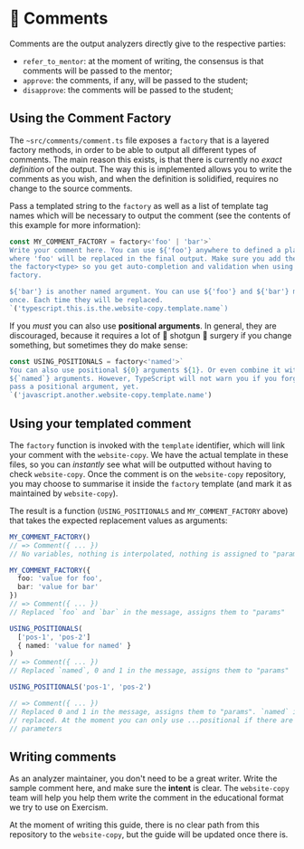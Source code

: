 # 📝 Comments

Comments are the output analyzers directly give to the respective parties:

- `refer_to_mentor`: at the moment of writing, the consensus is that comments
  will be passed to the mentor;
- `approve`: the comments, if any, will be passed to the student;
- `disapprove`: the comments will be passed to the student;

## Using the Comment Factory

The `~src/comments/comment.ts` file exposes a `factory` that is a layered
factory methods, in order to be able to output all different types of comments.
The main reason this exists, is that there is currently no _exact definition_ of
the output. The way this is implemented allows you to write the comments as you
wish, and when the definition is solidified, requires no change to the source
comments.

Pass a templated string to the `factory` as well as a list of template tag names
which will be necessary to output the comment (see the contents of this example
for more information):

```javascript
const MY_COMMENT_FACTORY = factory<'foo' | 'bar'>`
Write your comment here. You can use ${'foo'} anywhere to defined a place
where 'foo' will be replaced in the final output. Make sure you add the type to
the factory<type> so you get auto-completion and validation when using your
factory.

${'bar'} is another named argument. You can use ${'foo'} and ${'bar'} more than
once. Each time they will be replaced.
`('typescript.this.is.the.website-copy.template.name`)
```

If you _must_ you can also use **positional arguments**. In general, they are
discouraged, because it requires a lot of 🔫 shotgun 🔪 surgery if you change
something, but sometimes they do make sense:

```typescript
const USING_POSITIONALS = factory<'named'>`
You can also use positional ${0} arguments ${1}. Or even combine it with
${`named`} arguments. However, TypeScript will not warn you if you forget to
pass a positional argument, yet.
`('javascript.another.website-copy.template.name')
```

## Using your templated comment

The `factory` function is invoked with the `template` identifier, which will
link your comment with the `website-copy`. We have the actual template in these
files, so you can _instantly_ see what will be outputted without having to check
`website-copy`. Once the comment is on the `website-copy` repository, you may
choose to summarise it inside the `factory` template (and mark it as maintained
by `website-copy`).

The result is a function (`USING_POSITIONALS` and `MY_COMMENT_FACTORY` above)
that takes the expected replacement values as arguments:

```typescript
MY_COMMENT_FACTORY()
// => Comment({ ... })
// No variables, nothing is interpolated, nothing is assigned to "params"

MY_COMMENT_FACTORY({
  foo: 'value for foo',
  bar: 'value for bar'
})
// => Comment({ ... })
// Replaced `foo` and `bar` in the message, assigns them to "params"

USING_POSITIONALS(
  ['pos-1', 'pos-2']
  { named: 'value for named' }
)
// => Comment({ ... })
// Replaced `named`, 0 and 1 in the message, assigns them to "params"

USING_POSITIONALS('pos-1', 'pos-2')

// => Comment({ ... })
// Replaced 0 and 1 in the message, assigns them to "params". `named` is not
// replaced. At the moment you can only use ...positional if there are no named
// parameters
```

## Writing comments

As an analyzer maintainer, you don't need to be a great writer. Write the sample
comment here, and make sure the **intent** is clear. The `website-copy` team
will help you help them write the comment in the educational format we try to
use on Exercism.

At the moment of writing this guide, there is no clear path from this repository
to the `website-copy`, but the guide will be updated once there is.
